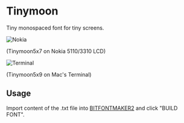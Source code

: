 Tinymoon
========

Tiny monospaced font for tiny screens.

![Nokia](https://dl.dropboxusercontent.com/u/31448207/imgs/5110.jpg)

(Tinymoon5x7 on Nokia 5110/3310 LCD)

![Terminal](https://dl.dropboxusercontent.com/u/31448207/imgs/tinymoon-terminal.png)

(Tinymoon5x9 on Mac's Terminal)

Usage
-----

Import content of the .txt file into [BITFONTMAKER2](http://www.pentacom.jp/pentacom/bitfontmaker2/) and click "BUILD FONT".
